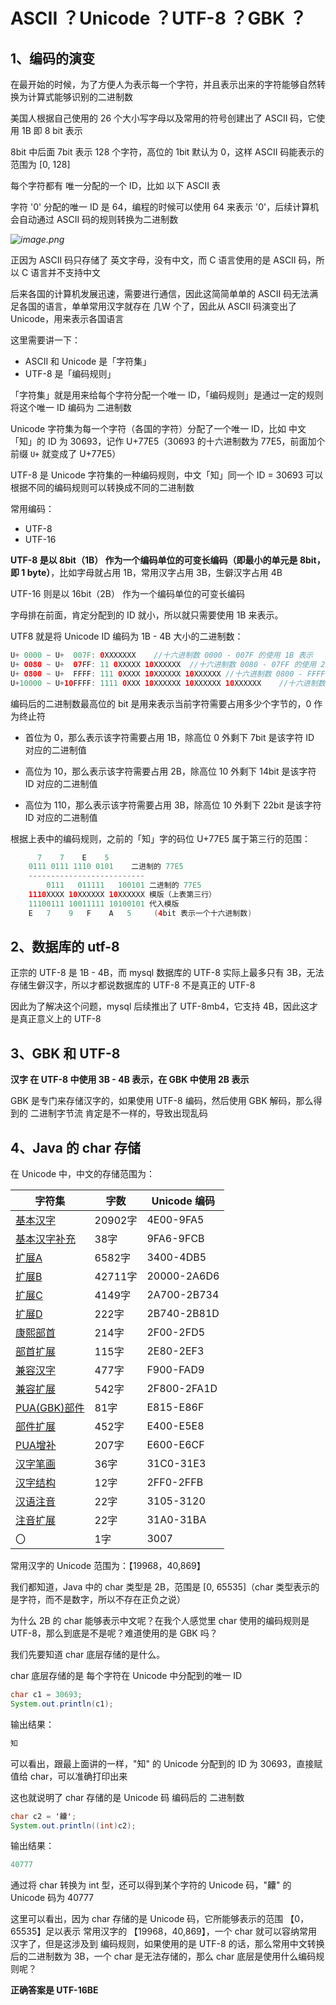 # ASCII ？Unicode ？UTF-8 ？GBK ？



## 1、编码的演变

在最开始的时候，为了方便人为表示每一个字符，并且表示出来的字符能够自然转换为计算式能够识别的二进制数

美国人根据自己使用的 26 个大小写字母以及常用的符号创建出了 ASCII 码，它使用 1B 即 8 bit 表示

8bit 中后面 7bit 表示 128 个字符，高位的 1bit 默认为 0，这样 ASCII 码能表示的范围为 [0, 128]

每个字符都有 唯一分配的一个 ID，比如 以下 ASCII 表

字符 '0' 分配的唯一 ID 是 64，编程的时候可以使用 64 来表示 '0'，后续计算机会自动通过 ASCII 码的规则转换为二进制数

*![image.png](https://pic.leetcode-cn.com/1603692397-FIdqtM-image.png)*

正因为 ASCII 码只存储了 英文字母，没有中文，而 C 语言使用的是 ASCII 码，所以 C 语言并不支持中文

后来各国的计算机发展迅速，需要进行通信，因此这简简单单的 ASCII 码无法满足各国的语言，单单常用汉字就存在 几W 个了，因此从 ASCII 码演变出了 Unicode，用来表示各国语言



这里需要讲一下：

- ASCII 和 Unicode 是「字符集」
- UTF-8 是「编码规则」

「字符集」就是用来给每个字符分配一个唯一 ID，「编码规则」是通过一定的规则将这个唯一 ID 编码为 二进制数

Unicode 字符集为每一个字符（各国的字符）分配了一个唯一 ID，比如 中文 「知」的 ID 为 30693，记作 U+77E5（30693 的十六进制数为 77E5，前面加个前缀 `U+` 就变成了 U+77E5）





UTF-8 是 Unicode 字符集的一种编码规则，中文「知」同一个 ID = 30693 可以根据不同的编码规则可以转换成不同的二进制数

常用编码：

- UTF-8
- UTF-16

**UTF-8 是以 8bit（1B） 作为一个编码单位的可变长编码（即最小的单元是 8bit，即 1 byte）**，比如字母就占用 1B，常用汉字占用 3B，生僻汉字占用 4B

UTF-16 则是以 16bit（2B） 作为一个编码单位的可变长编码



字母排在前面，肯定分配到的 ID 就小，所以就只需要使用 1B 来表示。

UTF8 就是将 Unicode ID  编码为 1B - 4B 大小的二进制数：

```java
U+ 0000 ~ U+  007F: 0XXXXXXX	//十六进制数 0000 - 007F 的使用 1B 表示
U+ 0080 ~ U+  07FF: 11 0XXXXX 10XXXXXX	//十六进制数 0080 - 07FF 的使用 2B 表示
U+ 0800 ~ U+  FFFF: 111 0XXXX 10XXXXXX 10XXXXXX	//十六进制数 0800 - FFFF 的使用 3B 表示
U+10000 ~ U+10FFFF: 1111 0XXX 10XXXXXX 10XXXXXX 10XXXXXX	//十六进制数 10000 - 10FFFF 的使用 4B 表示
```

编码后的二进制数最高位的 bit 是用来表示当前字符需要占用多少个字节的，0 作为终止符

- 首位为 0，那么表示该字符需要占用 1B，除高位 0 外剩下 7bit 是该字符 ID 对应的二进制值

- 高位为 10，那么表示该字符需要占用 2B，除高位 10 外剩下 14bit 是该字符 ID 对应的二进制值

- 高位为 110，那么表示该字符需要占用 3B，除高位 10 外剩下 22bit 是该字符 ID 对应的二进制值



根据上表中的编码规则，之前的「知」字的码位 U+77E5 属于第三行的范围：

```java
	  7    7    E    5    
    0111 0111 1110 0101    二进制的 77E5
    --------------------------
    	0111   011111   100101 二进制的 77E5
    1110XXXX 10XXXXXX 10XXXXXX 模版（上表第三行）
    11100111 10011111 10100101 代入模版
    E   7    9   F    A   5		(4bit 表示一个十六进制数)
```



## 2、数据库的 utf-8

正宗的 UTF-8 是 1B - 4B，而 mysql 数据库的 UTF-8 实际上最多只有 3B，无法存储生僻汉字，所以才都说数据库的 UTF-8 不是真正的 UTF-8

因此为了解决这个问题，mysql 后续推出了 UTF-8mb4，它支持 4B，因此这才是真正意义上的 UTF-8





## 3、GBK 和 UTF-8

**汉字 在 UTF-8 中使用 3B - 4B 表示，在 GBK 中使用 2B 表示**

GBK 是专门来存储汉字的，如果使用 UTF-8 编码，然后使用 GBK 解码，那么得到的 二进制字节流 肯定是不一样的，导致出现乱码



## 4、Java 的 char 存储

在 Unicode 中，中文的存储范围为：

| **字符集**                                                   | **字数** | **Unicode 编码** |
| ------------------------------------------------------------ | -------- | ---------------- |
| [基本汉字](http://www.qqxiuzi.cn/zh/hanzi-unicode-bianma.php?zfj=jbhz) | 20902字  | 4E00-9FA5        |
| [基本汉字补充](http://www.qqxiuzi.cn/zh/hanzi-unicode-bianma.php?zfj=jbhzbc) | 38字     | 9FA6-9FCB        |
| [扩展A](http://www.qqxiuzi.cn/zh/hanzi-unicode-bianma.php?zfj=kza) | 6582字   | 3400-4DB5        |
| [扩展B](http://www.qqxiuzi.cn/zh/hanzi-unicode-bianma.php?zfj=kzb) | 42711字  | 20000-2A6D6      |
| [扩展C](http://www.qqxiuzi.cn/zh/hanzi-unicode-bianma.php?zfj=kzc) | 4149字   | 2A700-2B734      |
| [扩展D](http://www.qqxiuzi.cn/zh/hanzi-unicode-bianma.php?zfj=kzd) | 222字    | 2B740-2B81D      |
| [康熙部首](http://www.qqxiuzi.cn/zh/hanzi-unicode-bianma.php?zfj=kxbs) | 214字    | 2F00-2FD5        |
| [部首扩展](http://www.qqxiuzi.cn/zh/hanzi-unicode-bianma.php?zfj=bskz) | 115字    | 2E80-2EF3        |
| [兼容汉字](http://www.qqxiuzi.cn/zh/hanzi-unicode-bianma.php?zfj=jrhz) | 477字    | F900-FAD9        |
| [兼容扩展](http://www.qqxiuzi.cn/zh/hanzi-unicode-bianma.php?zfj=jrkz) | 542字    | 2F800-2FA1D      |
| [PUA(GBK)部件](http://www.qqxiuzi.cn/zh/hanzi-unicode-bianma.php?zfj=puabj) | 81字     | E815-E86F        |
| [部件扩展](http://www.qqxiuzi.cn/zh/hanzi-unicode-bianma.php?zfj=bjkz) | 452字    | E400-E5E8        |
| [PUA增补](http://www.qqxiuzi.cn/zh/hanzi-unicode-bianma.php?zfj=puazb) | 207字    | E600-E6CF        |
| [汉字笔画](http://www.qqxiuzi.cn/zh/hanzi-unicode-bianma.php?zfj=hzbh) | 36字     | 31C0-31E3        |
| [汉字结构](http://www.qqxiuzi.cn/zh/hanzi-unicode-bianma.php?zfj=hzjg) | 12字     | 2FF0-2FFB        |
| [汉语注音](http://www.qqxiuzi.cn/zh/hanzi-unicode-bianma.php?zfj=hyzy) | 22字     | 3105-3120        |
| [注音扩展](http://www.qqxiuzi.cn/zh/hanzi-unicode-bianma.php?zfj=zykz) | 22字     | 31A0-31BA        |
| 〇                                                           | 1字      | 3007             |



常用汉字的 Unicode 范围为：【19968，40,869】



我们都知道，Java 中的 char 类型是 2B，范围是 [0, 65535]（char 类型表示的是字符，而不是数字，所以不存在正负之说）

为什么 2B 的 char 能够表示中文呢？在我个人感觉里 char 使用的编码规则是 UTF-8，那么到底是不是呢？难道使用的是 GBK 吗？

我们先要知道 char 底层存储的是什么。

char 底层存储的是 每个字符在 Unicode 中分配到的唯一 ID

```java
char c1 = 30693;
System.out.println(c1);
```

输出结果：

```java
知
```

可以看出，跟最上面讲的一样，"知" 的 Unicode 分配到的 ID 为 30693，直接赋值给 char，可以准确打印出来

这也就说明了 char 存储的是 Unicode 码 编码后的 二进制数



```java
char c2 = '齉';
System.out.println((int)c2);
```

输出结果：

```java
40777
```

通过将 char 转换为 int 型，还可以得到某个字符的 Unicode 码，"齉" 的 Unicode 码为 40777



这里可以看出，因为 char 存储的是 Unicode 码，它所能够表示的范围 【0，65535】足以表示 常用汉字的 【19968，40,869】，一个 char 就可以容纳常用汉字了，但是这涉及到 编码规则，如果使用的是 UTF-8 的话，那么常用中文转换后的二进制数为 3B，一个 char 是无法存储的，那么 char 底层是使用什么编码规则呢？

**正确答案是 UTF-16BE** 

